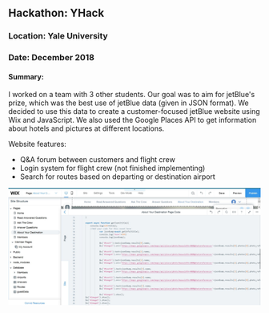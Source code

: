 ## Hackathon: YHack
### Location: Yale University
### Date: December 2018

#### Summary: 

I worked on a team with 3 other students. Our goal was to aim for jetBlue's prize, which was the best use of jetBlue data (given in JSON format). We decided to use this data to create a customer-focused jetBlue website using Wix and JavaScript. We also used the Google Places API to get information about hotels and pictures at different locations.

Website features:
* Q&A forum between customers and flight crew
* Login system for flight crew (not finished implementing)
* Search for routes based on departing or destination airport

![Google Places API calls](https://github.com/SGinovker/HackathonProjects/blob/master/_img/GooglePlacesAPI.JPG)

